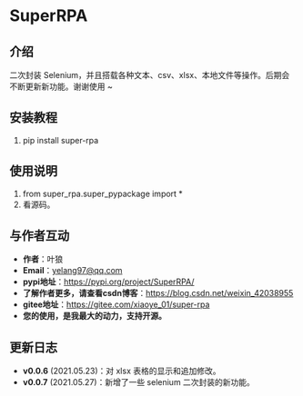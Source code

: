 # SuperRPA

## 介绍
二次封装 Selenium，并且搭载各种文本、csv、xlsx、本地文件等操作。后期会不断更新新功能。谢谢使用 ~

## 安装教程

1.  pip install super-rpa

## 使用说明

1.  from super_rpa.super_pypackage import *
2.  看源码。

## 与作者互动

* **作者**：叶狼
* **Email**：yelang97@qq.com
* **pypi地址**：https://pypi.org/project/SuperRPA/
* **了解作者更多，请查看csdn博客**：https://blog.csdn.net/weixin_42038955
* **gitee地址**：https://gitee.com/xiaoye_01/super-rpa
* **您的使用，是我最大的动力，支持开源。**


## 更新日志

* **v0.0.6** (2021.05.23)：对 xlsx 表格的显示和追加修改。
* **v0.0.7** (2021.05.27)：新增了一些 selenium 二次封装的新功能。
